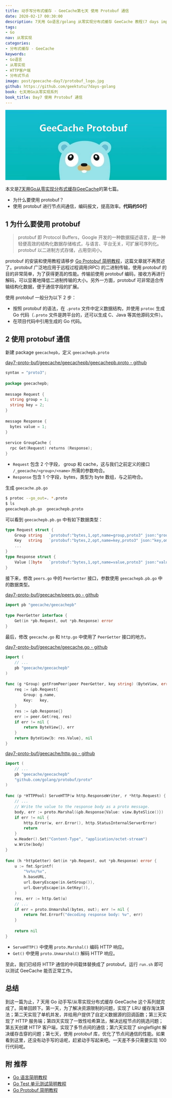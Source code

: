 ```yaml
---
title: 动手写分布式缓存 - GeeCache第七天 使用 Protobuf 通信
date: 2020-02-17 00:30:00
description: 7天用 Go语言/golang 从零实现分布式缓存 GeeCache 教程(7 days implement golang distributed cache from scratch tutorial)，动手写分布式缓存，参照 groupcache 的实现。本文介绍了使用 protobuf(protocol buffer) 进行节点间通信，编码报文，提高效率
tags:
- Go
nav: 从零实现
categories:
- 分布式缓存 - GeeCache
keywords:
- Go语言
- 从零实现
- HTTP客户端
- 分布式节点
image: post/geecache-day7/protobuf_logo.jpg
github: https://github.com/geektutu/7days-golang
book: 七天用Go从零实现系列
book_title: Day7 使用 Protobuf 通信
---
```


![geecache protobuf](geecache-day7/protobuf.jpg)

本文是[7天用Go从零实现分布式缓存GeeCache](https://geektutu.com/post/geecache.html)的第七篇。

- 为什么要使用 protobuf？
- 使用 protobuf 进行节点间通信，编码报文，提高效率。**代码约50行**

## 1 为什么要使用 protobuf

> protobuf 即 Protocol Buffers，Google 开发的一种数据描述语言，是一种轻便高效的结构化数据存储格式，与语言、平台无关，可扩展可序列化。protobuf 以二进制方式存储，占用空间小。

protobuf 的安装和使用教程请移步 [Go Protobuf 简明教程](https://geektutu.com/post/quick-go-protobuf.html)，这篇文章就不再赘述了。protobuf 广泛地应用于远程过程调用(RPC) 的二进制传输，使用 protobuf 的目的非常简单，为了获得更高的性能。传输前使用 protobuf 编码，接收方再进行解码，可以显著地降低二进制传输的大小。另外一方面，protobuf 可非常适合传输结构化数据，便于通信字段的扩展。

使用 protobuf 一般分为以下 2 步：

- 按照 protobuf 的语法，在 `.proto` 文件中定义数据结构，并使用 `protoc` 生成 Go 代码（`.proto` 文件是跨平台的，还可以生成 C、Java 等其他源码文件）。
- 在项目代码中引用生成的 Go 代码。

## 2 使用 protobuf 通信

新建 package `geecachepb`，定义 `geecachepb.proto`

[day7-proto-buf/geecache/geecachepb/geecachepb.proto - github](https://github.com/geektutu/7days-golang/tree/master/gee-cache/day7-proto-buf/geecache/geecachepb)

```go
syntax = "proto3";

package geecachepb;

message Request {
  string group = 1;
  string key = 2;
}

message Response {
  bytes value = 1;
}

service GroupCache {
  rpc Get(Request) returns (Response);
}
```

- `Request` 包含 2 个字段， group 和 cache，这与我们之前定义的接口 `/_geecache/<group>/<name>` 所需的参数吻合。
- `Response` 包含 1 个字段，bytes，类型为 byte 数组，与之前吻合。

生成 `geecache.pb.go`

```bash
$ protoc --go_out=. *.proto
$ ls
geecachepb.pb.go  geecachepb.proto
```

可以看到 `geecachepb.pb.go` 中有如下数据类型：

```go
type Request struct {
	Group string   `protobuf:"bytes,1,opt,name=group,proto3" json:"group,omitempty"`
    Key   string   `protobuf:"bytes,2,opt,name=key,proto3" json:"key,omitempty"`
    ...
}
type Response struct {
	Value []byte   `protobuf:"bytes,1,opt,name=value,proto3" json:"value,omitempty"`
}
```

接下来，修改 `peers.go` 中的 `PeerGetter` 接口，参数使用 `geecachepb.pb.go` 中的数据类型。

[day7-proto-buf/geecache/peers.go - github](https://github.com/geektutu/7days-golang/tree/master/gee-cache/day7-proto-buf/geecache)

```go
import pb "geecache/geecachepb"

type PeerGetter interface {
	Get(in *pb.Request, out *pb.Response) error
}
```

最后，修改 `geecache.go` 和 `http.go` 中使用了 `PeerGetter` 接口的地方。

[day7-proto-buf/geecache/geecache.go - github](https://github.com/geektutu/7days-golang/tree/master/gee-cache/day7-proto-buf/geecache)

```go
import (
    // ...
    pb "geecache/geecachepb"
)

func (g *Group) getFromPeer(peer PeerGetter, key string) (ByteView, error) {
	req := &pb.Request{
		Group: g.name,
		Key:   key,
	}
	res := &pb.Response{}
	err := peer.Get(req, res)
	if err != nil {
		return ByteView{}, err
	}
	return ByteView{b: res.Value}, nil
}
```

[day7-proto-buf/geecache/http.go - github](https://github.com/geektutu/7days-golang/tree/master/gee-cache/day7-proto-buf/geecache)

```go
import (
    // ...
	pb "geecache/geecachepb"
	"github.com/golang/protobuf/proto"
)

func (p *HTTPPool) ServeHTTP(w http.ResponseWriter, r *http.Request) {
    // ...
	// Write the value to the response body as a proto message.
	body, err := proto.Marshal(&pb.Response{Value: view.ByteSlice()})
	if err != nil {
		http.Error(w, err.Error(), http.StatusInternalServerError)
		return
	}
	w.Header().Set("Content-Type", "application/octet-stream")
	w.Write(body)
}

func (h *httpGetter) Get(in *pb.Request, out *pb.Response) error {
	u := fmt.Sprintf(
		"%v%v/%v",
		h.baseURL,
		url.QueryEscape(in.GetGroup()),
		url.QueryEscape(in.GetKey()),
	)
    res, err := http.Get(u)
	// ...
	if err = proto.Unmarshal(bytes, out); err != nil {
		return fmt.Errorf("decoding response body: %v", err)
	}

	return nil
}
```

- `ServeHTTP()` 中使用 `proto.Marshal()` 编码 HTTP 响应。
- `Get()` 中使用 `proto.Unmarshal()` 解码 HTTP 响应。

至此，我们已经将 HTTP 通信的中间载体替换成了 protobuf。运行 `run.sh` 即可以测试 GeeCache 能否正常工作。

## 总结

到这一篇为止，7 天用 Go 动手写/从零实现分布式缓存 GeeCache 这个系列就完成了。简单回顾下。第一天，为了解决资源限制的问题，实现了 LRU 缓存淘汰算法；第二天实现了单机并发，并给用户提供了自定义数据源的回调函数；第三天实现了 HTTP 服务端；第四天实现了一致性哈希算法，解决远程节点的挑选问题；第五天创建 HTTP 客户端，实现了多节点间的通信；第六天实现了 singleflight 解决缓存击穿的问题；第七天，使用 protobuf 库，优化了节点间通信的性能。如果看到这里，还没有动手写的话呢，赶紧动手写起来吧。一天差不多只需要实现 100 行代码呢。

## 附 推荐

- [Go 语言简明教程](https://geektutu.com/post/quick-golang.html)
- [Go Test 单元测试简明教程](https://geektutu.com/post/quick-go-test.html)
- [Go Protobuf 简明教程](https://geektutu.com/post/quick-go-protobuf.html)